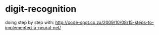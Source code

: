 # digit-recognition

doing step by step with: http://code-spot.co.za/2009/10/08/15-steps-to-implemented-a-neural-net/
